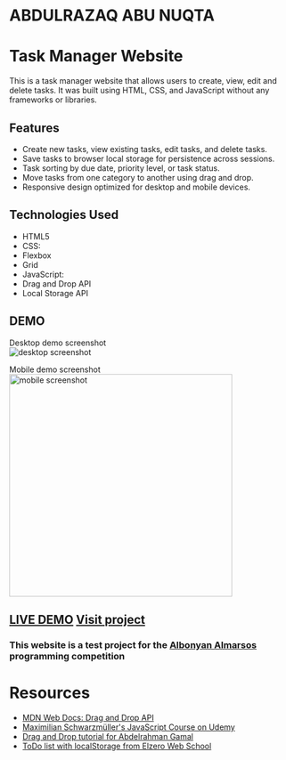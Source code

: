 # ABDULRAZAQ ABU NUQTA

# Task Manager Website

This is a task manager website that allows users to create, view, edit and delete tasks. It was built using HTML, CSS, and JavaScript without any frameworks or libraries.

## Features

- Create new tasks, view existing tasks, edit tasks, and delete tasks.
- Save tasks to browser local storage for persistence across sessions.
- Task sorting by due date, priority level, or task status.
- Move tasks from one category to another using drag and drop.
- Responsive design optimized for desktop and mobile devices.

## Technologies Used

- HTML5
- CSS:
- Flexbox
- Grid
- JavaScript:
- Drag and Drop API
- Local Storage API

## DEMO

Desktop demo screenshot  
<img src="" alt="desktop screenshot" />

Mobile demo screenshot  
<img src="" alt="mobile screenshot" width="400px" />

## [LIVE DEMO](https://knban-bord-project.vercel.app/) <a href="https://knban-bord-project.vercel.app">Visit project</a> 

### This website is a test project for the [Albonyan Almarsos](https://www.albonyanalmarsos.org/) programming competition

# Resources

- [MDN Web Docs: Drag and Drop API](https://developer.mozilla.org/en-US/docs/Web/API/HTML_Drag_and_Drop_API)
- [Maximilian Schwarzmüller's JavaScript Course on Udemy](https://www.udemy.com/course/javascript-the-complete-guide-2020-beginner-advanced/)
- [Drag and Drop tutorial for Abdelrahman Gamal](https://www.youtube.com/watch?v=PfhAToxyd7s&t=3s)
- [ToDo list with localStorage from Elzero Web School](https://www.youtube.com/watch?v=ylsFXMHpFUQ&t=1443s)
